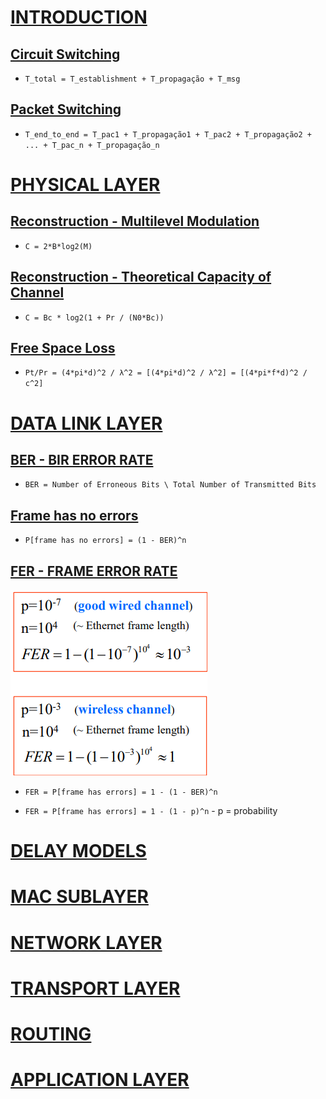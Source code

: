 # [INTRODUCTION](1-introduction.md)
## [Circuit Switching](1-introduction.md/#circuit-switching-calculos)

- `T_total = T_establishment + T_propagação + T_msg`

## [Packet Switching](2-physical-layer.md/#nyquist-sampling-rate)

- `T_end_to_end = T_pac1 + T_propagação1 + T_pac2 + T_propagação2 + ... + T_pac_n + T_propagação_n`


# [PHYSICAL LAYER](2-physical-layer.md)
## [Reconstruction - Multilevel Modulation](2-physical-layer.md/#multilevel-modulation)

- `C = 2*B*log2(M)`

## [Reconstruction - Theoretical Capacity of Channel](2-physical-layer.md/#maximum-theoretical-capacity-of-a-channel-c-bits)

- `C = Bc * log2(1 + Pr / (N0*Bc))`

## [Free Space Loss](2-physical-layer.md/#free-space-loss)

- `Pt/Pr = (4*pi*d)^2 / λ^2 = [(4*pi*d)^2 / λ^2] = [(4*pi*f*d)^2 / c^2]`


# [DATA LINK LAYER](3-data-link-layer.md)

## [BER - BIR ERROR RATE]()
- `BER = Number of Erroneous Bits \ Total Number of Transmitted Bits`

## [Frame has no errors]()
- `P[frame has no errors] = (1 - BER)^n`

## [FER - FRAME ERROR RATE]()
![alt text](image-5.png)
- `FER = P[frame has errors] = 1 - (1 - BER)^n`

- `FER = P[frame has errors] = 1 - (1 - p)^n` - p = probability


# [DELAY MODELS](4-delay-models.md)
# [MAC SUBLAYER](5-mac-sublayer.md)
# [NETWORK LAYER](6-network-layer.md)
# [TRANSPORT LAYER](7-transport-layer.md)
# [ROUTING](8-routing.md)
# [APPLICATION LAYER](9-application-layer.md)
